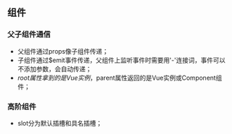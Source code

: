 ## 组件
### 父子组件通信
- 父组件通过props像子组件传递；
- 子组件通过$emit事件传递，父组件上监听事件时需要用'-'连接词，事件可以不添加参数，会自动传递；
- $root属性拿到的是Vue实例，$parent属性返回的是Vue实例或Component组件；
### 高阶组件
- slot分为默认插槽和具名插槽；